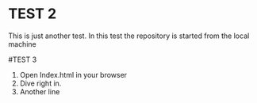 # TEST 2

This is just another test. In this test the repository is started from the local machine


#TEST 3 
1. Open Index.html in your browser
2. Dive right in.
3. Another line
